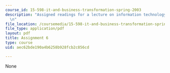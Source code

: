 ```yaml
---
course_id: 15-598-it-and-business-transformation-spring-2003
description: "Assigned readings for a lecture on information technology scenario planning.\r\
  \n"
file_location: /coursemedia/15-598-it-and-business-transformation-spring-2003/aec62bde190a4b6258b928fcb2c856cd_assignment5.pdf
file_type: application/pdf
layout: pdf
title: Assignment 6
type: course
uid: aec62bde190a4b6258b928fcb2c856cd

---
```

None
